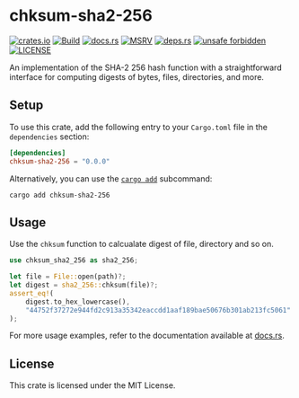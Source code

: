 # chksum-sha2-256

[![crates.io](https://img.shields.io/crates/v/chksum-sha2-256?style=flat-square&logo=rust "crates.io")](https://crates.io/crates/chksum-sha2-256)
[![Build](https://img.shields.io/github/actions/workflow/status/chksum-rs/sha2-256/rust.yml?branch=master&style=flat-square&logo=github "Build")](https://github.com/chksum-rs/sha2-256/actions/workflows/rust.yml)
[![docs.rs](https://img.shields.io/docsrs/chksum-sha2-256?style=flat-square&logo=docsdotrs "docs.rs")](https://docs.rs/chksum-sha2-256/)
[![MSRV](https://img.shields.io/badge/MSRV-1.70.0-informational?style=flat-square "MSRV")](https://github.com/chksum-rs/sha2-256/blob/master/Cargo.toml)
[![deps.rs](https://deps.rs/crate/chksum-sha2-256/0.0.0/status.svg?style=flat-square "deps.rs")](https://deps.rs/crate/chksum-sha2-256/0.0.0)
[![unsafe forbidden](https://img.shields.io/badge/unsafe-forbidden-success.svg?style=flat-square "unsafe forbidden")](https://github.com/rust-secure-code/safety-dance)
[![LICENSE](https://img.shields.io/github/license/chksum-rs/sha2-256?style=flat-square "LICENSE")](https://github.com/chksum-rs/sha2-256/blob/master/LICENSE)

An implementation of the SHA-2 256 hash function with a straightforward interface for computing digests of bytes, files, directories, and more.

## Setup

To use this crate, add the following entry to your `Cargo.toml` file in the `dependencies` section:

```toml
[dependencies]
chksum-sha2-256 = "0.0.0"
```

Alternatively, you can use the [`cargo add`](https://doc.rust-lang.org/cargo/commands/cargo-add.html) subcommand:

```shell
cargo add chksum-sha2-256
```

## Usage

Use the `chksum` function to calcualate digest of file, directory and so on.

```rust
use chksum_sha2_256 as sha2_256;

let file = File::open(path)?;
let digest = sha2_256::chksum(file)?;
assert_eq!(
    digest.to_hex_lowercase(),
    "44752f37272e944fd2c913a35342eaccdd1aaf189bae50676b301ab213fc5061"
);
```

For more usage examples, refer to the documentation available at [docs.rs](https://docs.rs/chksum-sha2-256/).

## License

This crate is licensed under the MIT License.
